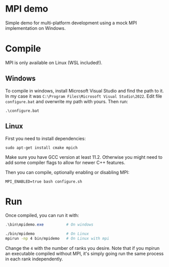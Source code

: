 # MPI demo
Simple demo for multi-platform development using a mock MPI implementation on Windows.

# Compile
MPI is only available on Linux (WSL included!).

## Windows
To compile in windows, install Microsoft Visual Studio and find the path to it. In my case it was `C:\Program Files\Microsoft Visual Studio\2022`. Edit file `configure.bat` and overwrite my path with yours. Then run:
```
.\configure.bat
```

## Linux
First you need to install dependencies:
```
sudo apt-get install cmake mpich
```
Make sure you have GCC version at least 11.2. Otherwise you might need to add some compiler flags to allow for newer C++ features.


Then you can compile, optionally enabling or disabling MPI:
```
MPI_ENABLED=true bash configure.sh
```

# Run
Once compiled, you can run it with:
```Powershell
.\bin\mpidemo.exe          # On windows
```
```bash
./bin/mpidemo              # On Linux
mpirun -np 4 bin/mpidemo   # On Linux with mpi
```
Change the `4` with the number of ranks you desire. Note that if you mpirun an executable compiled without MPI, it's simply going run the same process in each rank independently.

